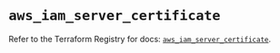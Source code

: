 # `aws_iam_server_certificate`

Refer to the Terraform Registry for docs: [`aws_iam_server_certificate`](https://registry.terraform.io/providers/hashicorp/aws/6.7.0/docs/resources/iam_server_certificate).
